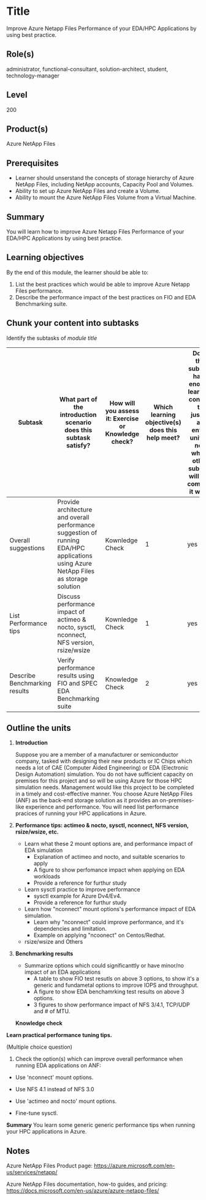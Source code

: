 # Title

Improve Azure Netapp Files Performance of your EDA/HPC Applications by using best practice.

## Role(s)

administrator, functional-consultant, solution-architect, student, technology-manager

## Level

200

## Product(s)

Azure NetApp Files

## Prerequisites

- Learner should unserstand the concepts of storage hierarchy of Azure NetApp Files, including NetApp accounts, Capacity Pool and Volumes. 
- Ability to set up Azure NetApp Files and create a Volume.
- Ability to mount the Azure NetApp Files Volume from a Virtual Machine.

## Summary

You will learn how to improve Azure Netapp Files Performance of your EDA/HPC Applications by using best practice.

## Learning objectives

By the end of this module, the learner should be able to:
1. List the best practices which would be able to improve Azure Netapp Files performance.
2. Describe the performance impact of the best practices on FIO and EDA Benchmarking suite. 

## Chunk your content into subtasks

Identify the subtasks of *module title*

| Subtask | What part of the introduction scenario does this subtask satisfy? | How will you assess it: **Exercise or Knowledge check**? | Which learning objective(s) does this help meet? | Does the subtask have enough learning content to justify an entire unit? If not, which other subtask will you combine it with? |
| ---- | ---- | ---- | ---- | ---- |
| Overall suggestions | Provide architecture and overall performance suggestion of running EDA/HPC applications using Azure NetApp Files as storage solution | Kownledge Check | 1 | yes |
| List Performance tips | Discuss performance impact of actimeo & nocto, sysctl, nconnect, NFS version, rsize/wsize | Kownledge Check | 1 | yes |
| Describe Benchmarking results | Verify performance results using FIO and SPEC EDA Benchmarking suite| Knowledge Check | 2 | yes |

## Outline the units

1. **Introduction**

    Suppose you are a member of a manufacturer or semiconductor company, tasked with designing their new products or IC Chips which needs a lot of CAE (Computer Aided Engineering) or EDA (Electronic Design Automation) simulation. You do not have sufficient capacity on premises for this project and so will be using Azure for those HPC simulation needs. Management would like this project to be completed in a timely and cost-effective manner. You choose Azure NetApp Files (ANF) as the back-end storage solution as it provides an on-premises-like experience and performance. You will need list performance pracices of running your HPC applications in Azure.

5. **Performance tips: actimeo & nocto, sysctl, nconnect, NFS version, rsize/wsize, etc.**
    - Learn what these 2 mount options are, and performance impact of EDA simulation
        - Explanation of actimeo and nocto, and suitable scenarios to apply
        - A figure to show perfomance impact when applying on EDA workloads
        - Provide a reference for furthur study
    - Learn sysctl practice to improve performance
        - sysctl example for Azure Dv4/Ev4.
        - Provide a reference for furthur study
    - Learn how "nconnect" mount options's performance impact of EDA simulation.
        - Learn why "nconnect" could improve performance, and it's dependencies and limitation.
        - Example on applying "ncoonect" on Centos/Redhat.
    - rsize/wsize and Others
8. **Benchmarking results**
    - Summarize options which could significanttly or have minor/no impact of an EDA applications 
        - A table to show FIO test resutls on above 3 options, to show it's a generic and fundametal options to improve IOPS and throughput. 
        - A figure to show EDA benchamrking test results on above 3 options.
        - 3 figures to show performance impact of NFS 3/4.1, TCP/UDP and # of MTU.

    **Knowledge check**


**Learn practical performance tuning tips.**

(Multiple choice question)

1. Check the option(s) which can improve overall performance when running EDA applications on ANF:

- Use 'nconnect' mount options.

- Use NFS 4.1 instead of NFS 3.0

- Use 'actimeo and nocto' mount options.

- Fine-tune sysctl.

**Summary**
You learn some generic generic performance tips when running your HPC applications in Azure.

## Notes

Azure NetApp Files Product page:
https://azure.microsoft.com/en-us/services/netapp/ 

Azure NetApp Files documentation, how-to guides, and pricing:
https://docs.microsoft.com/en-us/azure/azure-netapp-files/
